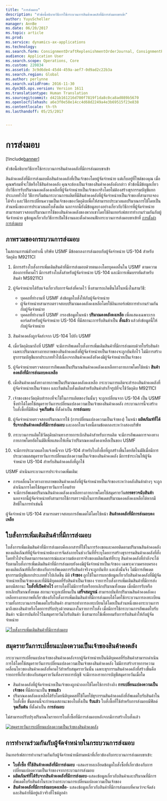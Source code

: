 ```yaml
---
title: "การส่งมอบ"
description: "หัวข้อนี้อธิบายวิธีการใช้กระบวนการสินค้าคงคลังที่มีการส่งมอบขาเข้า"
author: YuyuScheller
manager: AnnBe
ms.date: 06/20/2017
ms.topic: article
ms.prod: 
ms.service: dynamics-ax-applications
ms.technology: 
ms.search.form: ConsignmentDraftReplenishmentOrderJournal, ConsignmentProductReceiptLines, ConsignmentReplenishmentOrder, ConsignmentVendorPortalOnHand, InventJournalOwnershipChange, InventOnHandItemListPage, PurchTable, PurchVendorPortalConfirmedOrders
audience: Application User
ms.search.scope: Operations, Core
ms.custom: 220834
ms.assetid: 3c9d6de4-45d4-459a-aef7-0d9ad2c22b3a
ms.search.region: Global
ms.author: perlynne
ms.search.validFrom: 2016-11-30
ms.dyn365.ops.version: Version 1611
ms.translationtype: Human Translation
ms.sourcegitcommit: d421b161216d700f7819f1da8c0ca8ad089b5670
ms.openlocfilehash: a6e3f0e58e14cc4d68d2249a4e3b69515f23e838
ms.contentlocale: th-th
ms.lasthandoff: 05/25/2017


---
```


# <a name="consignment"></a>การส่งมอบ

[!include[banner](../includes/banner.md)]


หัวข้อนี้อธิบายวิธีการใช้กระบวนการสินค้าคงคลังที่มีการส่งมอบขาเข้า

สินค้าคงคลังที่มีการส่งมอบคือสินค้าคงคลังที่เป็นเจ้าของโดยผู้จัดจำหน่าย แต่เก็บอยู่ที่ไซต์ของคุณ เมื่อคุณพร้อมที่จะใช้หรือใช้สินค้าคงคลัง คุณจะต้องเป็นเจ้าของสินค้าคงคลังดังกล่าว หัวข้อนี้มีข้อมูลเกี่ยวกับวิธีการรับปริมาณคงคลังคงเหลือที่ผู้จัดจำหน่ายเป็นเจ้าของจริงโดยไม่ต้องสร้างธุรกรรมบัญชีแยกประเภททั่วไป วิธีการเริ่มต้นกระบวนการผลิตที่มีสินค้าคงคลังที่ผู้จัดจำหน่ายเป็นเจ้าของที่สามารถจองได้จริง และวิธีการเปลี่ยนความเป็นเจ้าของของวัตถุดิบเพื่อให้สามารถประมวลผลปริมาณการใช้โดยเป็นส่วนหนึ่งของการประมวลผลใบสั่งผลิต นอกจากนี้ยังมีข้อมูลบางอย่างเกี่ยวกับวิธีการที่ผู้จัดจำหน่ายสามารถตรวจสอบปริมาณการใช้ของสินค้าคงคลังของพวกเขาโดยใช้อินเทอร์เฟสการทำงานร่วมกันกับผู้จัดจำหน่าย ดูข้อมูลเกี่ยวกับวิธีการเปิดใช้งานและตั้งค่าคอนฟิกกระบวนการส่งมอบขาเข้าที่ [การตั้งค่าการส่งมอบ](set-up-consignment.md)

## <a name="overview-of-the-consignment-process"></a>ภาพรวมของกระบวนการส่งมอบ
ในสถานการณ์ตัวอย่างนี้ บริษัท USMF มีข้อตกลงการส่งมอบกับผู้จัดจำหน่าย US-104 สำหรับวัตถุดิบ M9211CI

1.  มีการสร้างใบสั่งการเพิ่มเติมสินค้าที่มีการส่งมอบด้วยตนเองโดยบุคคลอื่นใน USMF ตามความต้องการที่คาดไว้ มีการสร้างใบสั่งสำหรับผู้จัดจำหน่าย US-104 และมีการเพิ่มบรรทัดสำหรับสินค้า MS9211CI
2.  ผู้จัดจำหน่ายได้รับแจ้งเกี่ยวกับการจัดส่งที่คาดไว้ ซึ่งสามารถเกิดขึ้นได้ในหนึ่งในสามวิธี:
    -   บุคคลที่ทำงานที่ USMF ส่งข้อมูลใบสั่งให้กับผู้จัดจำหน่าย
    -   ผู้จัดจำหน่ายสามารถตรวจสอบปริมาณคงคลังคงเหลือโดยใช้อินเทอร์เฟสการทำงานร่วมกันกับผู้จัดจำหน่าย
    -   บุคคลที่ทำงานที่ USMF กรองข้อมูลในหน้า **ปริมาณคงคลังคงเหลือ** เพื่อแสดงเฉพาะเรกคอร์ดสำหรับผู้จัดจำหน่าย US-104 ที่มีสถานะการรับสินค้าเป็น **สั่งแล้ว** แล้วส่งข้อมูลนี้ให้กับผู้จัดจำหน่าย

3.  สินค้าคงคลังถูกจัดส่งจาก US-104 ไปยัง USMF
4.  เมื่อวัตถุดิบมาถึงที่ USMF จะมีการอัพเดตใบสั่งการเพิ่มเติมสินค้าที่มีการส่งมอบด้วยใบรับสินค้า เฉพาะปริมาณทางกายภาพของสินค้าคงคลังที่ผู้จัดจำหน่ายเป็นเจ้าของจะถูกบันทึกไว้ ไม่มีการสร้างธุรกรรมบัญชีแยกประเภททั่วไปเนื่องจากสินค้าคงคลังยังคงมีผู้จัดจำหน่ายเป็นเจ้าของ
5.  ผู้จัดจำหน่ายตรวจสอบการอัพเดตเป็นปริมาณสินค้าคงคลังคงเหลือทางกายภาพโดยใช้หน้า **สินค้าคงคลังที่มีการส่งมอบคงเหลือ**
6.  เมื่อสินค้าคงคลังทางกายภาพเป็นปริมาณคงคลังคงเหลือ กระบวนการผลิตจะสำรองสินค้าคงคลังที่ผู้จัดจำหน่ายเป็นเจ้าของ และเริ่มต้นใบสั่งผลิตสำหรับสินค้าสำเร็จรูปที่จะใช้วัตถุดิบ M9211CI
7.  เจ้าของของวัตถุดิบสำรองที่จะใช้ในการผลิตของวันนั้นๆ จะถูกเปลี่ยนจาก US-104 เป็น USMF ซึ่งทำได้โดยใช้สมุดรายวันการเปลี่ยนแปลงความเป็นเจ้าของสินค้าคงคลัง กระบวนการนี้จะสร้างใบสั่งซื้อที่มีฟิลด์ **จุดเริ่มต้น** ที่ตั้งค่าเป็น **การส่งมอบ**
8.  ผู้จัดจำหน่ายตรวจสอบปริมาณการใช้ (การเปลี่ยนแปลงความเป็นเจ้าของ) ในหน้า **ผลิตภัณฑ์ที่ได้รับจากสินค้าคงคลังที่มีการส่งมอบ** และออกใบแจ้งหนี้ตามข้อตกลงระหว่างสองบริษัท
9.  กระบวนการผลิตใช้วัตถุดิบผ่านทางรายการเบิกสินค้าสำหรับการผลิต จะมีการอัพเดตการจองทางกายภาพโดยอัตโนมัติเพื่อแสดงให้เห็นว่าปริมาณคงคลังคงเหลือเป็นของ USMF
10. จะมีการประมวลผลใบแจ้งหนี้จาก US-104 สำหรับใบสั่งซื้อที่ถูกสร้างขึ้นโดยอัตโนมัติเมื่อมีการประมวลผลสมุดรายวันการเปลี่ยนแปลงความเป็นเจ้าของสินค้าคงคลัง มีการชำระเงินให้ผู้จัดจำหน่าย US-104 สำหรับสินค้าคงคลังที่ถูกใช้

USMF ดำเนินกระบวนการประจำงวดเพิ่มเติม:

-   การเคลื่อนไหวทางกายภาพขอสินค้าคงคลังที่ผู้จัดจำหน่ายเป็นเจ้าของระหว่างคลังสินค้าต่างๆ จะถูกดำเนินการโดยใช้สมุดรายวันการโอนย้าย
-   จะมีการอัพเดตปริมาณสินค้าคงคลังคงเหลือทางกายภาพโดยใช้สมุดรายวัน**การตรวจนับสินค้า** นอกจากนี้ผู้จัดจำหน่ายยังสามารถใช้การตรวจนับในการอัพเดตปริมาณคงคลังคงเหลือได้หากมีสิทธิ์ในการทำเช่นนี้

ผู้จัดจำหน่าย US-104 สามารถตรวจสอบการอัพเดตได้โดยใช้หน้า **สินค้าคงคลังที่มีการส่งมอบคงเหลือ**

## <a name="consignment-replenishment-orders"></a>ใบสั่งการเพิ่มเติมสินค้าที่มีการส่งมอบ
ใบสั่งการเพิ่มเติมสินค้าที่มีการส่งมอบคือเอกสารที่ใช้ในการร้องขอและคอยติดตามปริมาณสินค้าคงคลังของผลิตภัณฑ์ที่ผู้จัดจำหน่ายต้องการจัดส่งภายในช่วงวันที่ที่ระบุโดยการสร้างธุรกรรมสินค้าคงคลังที่สั่ง โดยทั่วไปจะยึดตามการคาดการณ์และความต้องการจริงของผลิตภัณฑ์ที่ระบุ สินค้าคงคลังที่กำลังจะได้รับตามใบสั่งการเพิ่มเติมสินค้าที่มีการส่งมอบยังคงมีผู้จัดจำหน่ายเป็นเจ้าของ เฉพาะความครอบครองของผลิตภัณฑ์ที่เกี่ยวข้องกับการอัพเดตการรับสินค้าจริงจะถูกบันทึก และดังนั้นจึง ไม่มีการอัพเดตธุรกรรมบัญชีแยกประเภททั่วไปเกิดขึ้น มิติ **เจ้าของ** ถูกใช้ในการแยกข้อมูลเกี่ยวกับสินค้าคงคลังที่มีผู้จัดจำหน่ายเป็นเจ้าของและที่มีนิติบุคคลที่รับสินค้าเป็นเจ้าของ รายการใบสั่งการเพิ่มเติมสินค้าที่มีการส่งมอบมีสถานะ **ใบสั่งที่เปิดค้างไว้** ตราบใดที่ไม่มีการรับหรือยกเลิกปริมาณทั้งหมด เมื่อมีการรับหรือยกเลิกปริมาณทั้งหมด สถานะจะถูกเปลี่ยนเป็น **เสร็จสมบูรณ์** สามารถบันทึกปริมาณสินค้าคงคลังคงเหลือทางกายภาพที่เกี่ยวข้องกับใบสั่งการเพิ่มเติมสินค้าที่มีการส่งมอบได้โดยใช้กระบวนการลงทะเบียนรวมทั้งกระบวนการอัพเดตใบรับสินค้า สามารถทำการลงทะเบียนได้โดยเป็นส่วนหนึ่งของกระบวนการมาถึงของสินค้าหรือโดยการปรับปรุงด้วยตนเองในรายการใบสั่ง เมื่อมีการใช้กระบวนการอัพเดตใบรับสินค้า จะมีการบันทึกไว้ในสมุดรายวันใบรับสินค้า ซึ่งสามารถใช้เพื่อยอมรับการรับสินค้าให้กับผู้จัดจำหน่าย 

[![ใบสั่งการเพิ่มเติมสินค้าที่มีการส่งมอบ](./media/consignment-replenishment-order.png)](./media/consignment-replenishment-order.png)

## <a name="inventory-ownership-change-journal"></a>สมุดรายวันการเปลี่ยนแปลงความเป็นเจ้าของสินค้าคงคลัง
กระบวนการเปลี่ยนแปลงเจ้าของสินค้าคงคลังจากผู้จัดจำหน่ายเป็นนิติบุคคลที่รับสินค้าสามารถดำเนินการได้โดยใช้สมุดรายวันการเปลี่ยนแปลงความเป็นเจ้าของสินค้าคงคลัง ไม่มีการสร้างรายการความเคลื่อนไหวของสินค้าคงคลังที่คาดไว้สำหรับสมุดรายวันนั้น เฉพาะธุรกรรมสินค้าคงคลังที่สร้างขึ้นคือรายการที่เกี่ยวข้องกับสมุดรายวันที่ลงรายการบัญชี จะมีการลงรายการบัญชีสมุดรายวันเมื่อใด

-   สินค้าคงคลังที่ผู้จัดจำหน่ายเป็นเจ้าของถูกนำออกใช้โดยใช้การอ้างอิง **การเปลี่ยนแปลงความเป็นเจ้าของ** ที่มีสถานะเป็น **ขายแล้ว**
-   ปริมาณคงคลังคงเหลือได้รับโดยนิติบุคคลที่ใช้โดยใช้ธุรกรรมสินค้าคงคลังที่อัพเดตใบรับสินค้าในใบสั่งซื้อ ขั้นตอนนี้จะกำหนดสถานะของใบสั่งเป็น **รับแล้ว** ใบสั่งซื้อที่ใช้สำหรับการส่งมอบมีฟิลด์ **จุดเริ่มต้น** ที่ตั้งค่าเป็น **การส่งมอบ**

ไม่สามารถปรับปรุงปริมาณในรายการใบสั่งซื้อที่มีการส่งมอบหลังจากมีการสร้างใบสั่งแล้ว 

[![สมุดรายวันการเปลี่ยนแปลงความเป็นเจ้าของสินค้าคงคลัง](./media/inventory-ownership-change-journal.png)](./media/inventory-ownership-change-journal.png)

## <a name="vendor-collaboration-in-consignment-processes"></a>การทำงานร่วมกันกับผู้จัดจำหน่ายในกระบวนการส่งมอบ
อินเทอร์เฟสการทำงานร่วมกันกับผู้จัดจำหน่ายมีสามหน้าที่เกี่ยวข้องกับกระบวนการส่งมอบขาเข้า:

-   **ใบสั่งซื้อ** **ที่ใช้สินค้าคงคลังที่มีการส่งมอบ** -แสดงรายละเอียดข้อมูลใบสั่งซื้อที่เกี่ยวข้องกับการเปลี่ยนแปลงความเป็นเจ้าของจากกระบวนการส่งมอบ
-   **ผลิตภัณฑ์ที่ได้รับจากสินค้าคงคลังที่มีการส่งมอบ**-แสดงข้อมูลเกี่ยวกับสินค้าและปริมาณที่มีการอัพเดตใบรับสินค้าในระหว่างกระบวนการเปลี่ยนแปลงความเป็นเจ้าของ
-   **สินค้าคงคลังที่มีการส่งมอบคงเหลือ**- แสดงข้อมูลเกี่ยวกับสินค้าที่มีการส่งมอบที่คาดว่าจะจัดส่ง และสินค้าที่มีอยู่แล้วจริงที่ไซต์ลูกค้า





